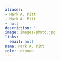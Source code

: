 ```yaml
---
aliases:
- Mark A. Pitt
- Mark A. Pitt
- null
description: ''
image: images/photo.jpg
links:
  email: null
name: Mark A. Pitt
role: unknown
---
```

